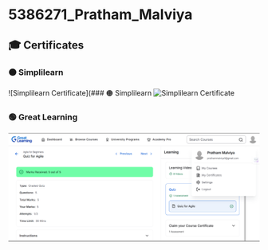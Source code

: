 # 5386271_Pratham_Malviya

## 🎓 Certificates

### 🟠 Simplilearn
![Simplilearn Certificate](### 🟠 Simplilearn
![Simplilearn Certificate](simpliLearn.jpg.jpg)

### 🟢 Great Learning
![Great Learning Certificate](GreatLearning.png)


